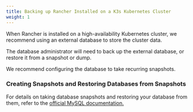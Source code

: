 ```yaml
---
title: Backing up Rancher Installed on a K3s Kubernetes Cluster
weight: 1
---
```


When Rancher is installed on a high-availability Kubernetes cluster, we recommend using an external database to store the cluster data.

The database administrator will need to back up the external database, or restore it from a snapshot or dump.

We recommend configuring the database to take recurring snapshots.

### Creating Snapshots and Restoring Databases from Snapshots

For details on taking database snapshots and restoring your database from them, refer to the [official MySQL documentation.](https://dev.mysql.com/doc/refman/8.0/en/replication-snapshot-method.html)